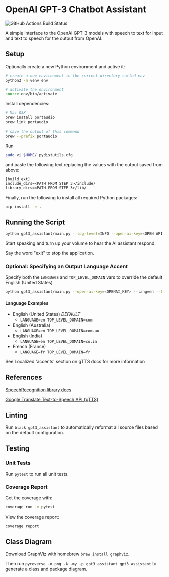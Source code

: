 # OpenAI GPT-3 Chatbot Assistant

![GitHub Actions Build Status](https://github.com/jakecyr/openai-gpt3-chatbot-assistant/actions/workflows/python-app.yml/badge.svg)


A simple interface to the OpenAI GPT-3 models with speech
to text for input and text to speech for the output from OpenAI.

## Setup

Optionally create a new Python environment and active it:

```bash
# create a new environment in the current directory called env
python3 -m venv env

# activate the environment
source env/bin/activate
```

Install dependencies:

```bash
# Mac OSX
brew install portaudio
brew link portaudio

# save the output of this command
brew --prefix portaudio
```

Run

```bash
sudo vi $HOME/.pydistutils.cfg
```

and paste the following text replacing the values with the output saved from above:

```text
[build_ext]
include_dirs=<PATH FROM STEP 3>/include/
library_dirs=<PATH FROM STEP 3>/lib/
```

Finally, run the following to install all required Python packages:

```bash
pip install -e .
```

## Running the Script

```bash
python gpt3_assistant/main.py --log-level=INFO --open-ai-key=<OPEN API SECRET KEY HERE>
```

Start speaking and turn up your volume to hear the AI
assistant respond.

Say the word "exit" to stop the application.

### Optional: Specifying an Output Language Accent

Specify both the `LANGUAGE` and `TOP_LEVEL_DOMAIN` vars to override the default English (United States)

```bash
python gpt3_assistant/main.py --open-ai-key=<OPENAI_KEY> --lang=en --tld=com
```

#### Language Examples

* English (United States) *DEFAULT*
    * `LANGUAGE=en TOP_LEVEL_DOMAIN=com`
* English (Australia)
    * `LANGUAGE=en TOP_LEVEL_DOMAIN=com.au`
* English (India)
    * `LANGUAGE=en TOP_LEVEL_DOMAIN=co.in`
* French (France)
    * `LANGUAGE=fr TOP_LEVEL_DOMAIN=fr`

See Localized 'accents' section on gTTS docs for more information

## References

[SpeechRecognition library docs](https://pypi.org/project/SpeechRecognition/1.2.3)

[Google Translate Text-to-Speech API (gTTS)](https://gtts.readthedocs.io/en/latest/module.html#)

## Linting

Run `black gpt3_assistant` to automatically reformat all source files
based on the default configuration.

## Testing

### Unit Tests

Run `pytest` to run all unit tests.

### Coverage Report

Get the coverage with:

```bash
coverage run -m pytest
```

View the coverage report:

```bash
coverage report
```


## Class Diagram

Download GraphViz with homebrew `brew install graphviz`.

Then run `pyreverse -o png -A -my -p gpt3_assistant gpt3_assistant` to generate
a class and package diagram.
